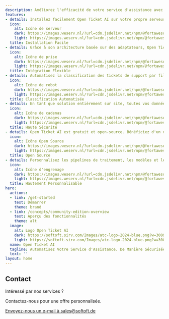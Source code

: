 ```yaml
---
description: Améliorez l'efficacité de votre service d'assistance avec Open Ticket AI, la solution open-source, sécurisée et sur site pour automatiser la classification des tickets de support. Conçue pour être flexible, elle peut être intégrée à n'importe quel système de tickets.
features:
- details: Installez facilement Open Ticket AI sur votre propre serveur en utilisant Docker.
  icon:
    alt: Icône de serveur
    dark: https://images.weserv.nl/?url=cdn.jsdelivr.net/npm/@fortawesome/fontawesome-free@6/svgs/solid/server.svg&filt=negate
    light: https://images.weserv.nl/?url=cdn.jsdelivr.net/npm/@fortawesome/fontawesome-free@6/svgs/solid/server.svg
  title: Installation Facile
- details: Grâce à son architecture basée sur des adaptateurs, Open Ticket AI peut se connecter à pratiquement n'importe quel système de helpdesk comme OTOBO, Znuny ou OTRS.
  icon:
    alt: Icône de prise
    dark: https://images.weserv.nl/?url=cdn.jsdelivr.net/npm/@fortawesome/fontawesome-free@6/svgs/solid/plug.svg&filt=negate
    light: https://images.weserv.nl/?url=cdn.jsdelivr.net/npm/@fortawesome/fontawesome-free@6/svgs/solid/plug.svg
  title: Intégration Flexible
- details: Automatisez la classification des tickets de support par file d'attente et par priorité pour optimiser votre flux de travail.
  icon:
    alt: Icône de robot
    dark: https://images.weserv.nl/?url=cdn.jsdelivr.net/npm/@fortawesome/fontawesome-free@6/svgs/solid/robot.svg&filt=negate
    light: https://images.weserv.nl/?url=cdn.jsdelivr.net/npm/@fortawesome/fontawesome-free@6/svgs/solid/robot.svg
  title: Classification Automatisée
- details: En tant que solution entièrement sur site, toutes vos données sont traitées localement sur votre infrastructure, garantissant une confidentialité et une sécurité maximales.
  icon:
    alt: Icône de cadenas
    dark: https://images.weserv.nl/?url=cdn.jsdelivr.net/npm/@fortawesome/fontawesome-free@6/svgs/solid/lock.svg&filt=negate
    light: https://images.weserv.nl/?url=cdn.jsdelivr.net/npm/@fortawesome/fontawesome-free@6/svgs/solid/lock.svg
  title: Haute Sécurité
- details: Open Ticket AI est gratuit et open-source. Bénéficiez d'un développement communautaire et d'une transparence totale.
  icon:
    alt: Icône Open Source
    dark: https://images.weserv.nl/?url=cdn.jsdelivr.net/npm/@fortawesome/fontawesome-free@6/svgs/solid/code-branch.svg&filt=negate
    light: https://images.weserv.nl/?url=cdn.jsdelivr.net/npm/@fortawesome/fontawesome-free@6/svgs/solid/code-branch.svg
  title: Open Source
- details: Personnalisez les pipelines de traitement, les modèles et les connexions système via un fichier de configuration simple mais puissant.
  icon:
    alt: Icône d'engrenage
    dark: https://images.weserv.nl/?url=cdn.jsdelivr.net/npm/@fortawesome/fontawesome-free@6/svgs/solid/gear.svg&filt=negate
    light: https://images.weserv.nl/?url=cdn.jsdelivr.net/npm/@fortawesome/fontawesome-free@6/svgs/solid/gear.svg
  title: Hautement Personnalisable
hero:
  actions:
  - link: /get-started
    text: Démarrer
    theme: brand
  - link: /concepts/community-edition-overview
    text: Aperçu des fonctionnalités
    theme: alt
  image:
    alt: Logo Open Ticket AI
    dark: https://softoft.sirv.com/Images/atc-logo-2024-blue.png?w=300&q=100
    light: https://softoft.sirv.com/Images/atc-logo-2024-blue.png?w=300&q=100
  name: Open Ticket AI
  tagline: Automatisez Votre Service d'Assistance. De Manière Sécurisée et Sur Site.
  text: ''
layout: home
---
```

<OTAIPredictionDemo/>

<ServicePackagesComponent/>

<SupportPlansComponent/>




## Contact

<div class="text-center mt-8">
  <p class="text-lg font-semibold">Intéressé par nos services ?</p>
  <p class="text-gray-600">Contactez-nous pour une offre personnalisée.</p>
  <a href="mailto:sales@softoft.de" class="mt-4 inline-block bg-vp-brand text-white px-6 py-3 rounded hover:bg-vp-brand-light transition-colors">
    Envoyez-nous un e-mail à sales@softoft.de
  </a>
</div>